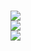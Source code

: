 <h1>
<img src="https://github-readme-stats.vercel.app/api?username=gshukov98&hide_border=true&theme=nord&show_icons=true&count_private=true" />
<br/>
<img src="https://github-readme-stats.vercel.app/api/?username=gshukov98" />
<br/>
<img src="https://github-readme-stats.vercel.app/api/top-langs/?username=gshukov98&layout=compact&hide_border=true&theme=nord&show_icons=true&count_private=true" />
</h1>
